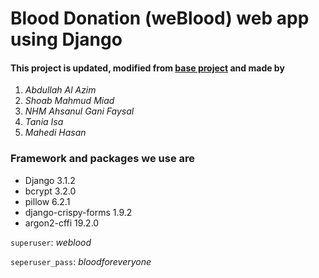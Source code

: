 # Blood Donation (**weBlood**) web app using Django
#### This project is updated, modified from [base project](https://github.com/shoab35/weblood-project?files=1 "weblood") and made by
1. _Abdullah Al Azim_
1. _Shoab Mahmud Miad_
1. _NHM Ahsanul Gani Faysal_
1. _Tania Isa_
3. _Mahedi Hasan_

### Framework and packages we use are
* Django 3.1.2
* bcrypt 3.2.0
* pillow 6.2.1
* django-crispy-forms 1.9.2
* argon2-cffi 19.2.0

`superuser`: _weblood_

`seperuser_pass`: _bloodforeveryone_